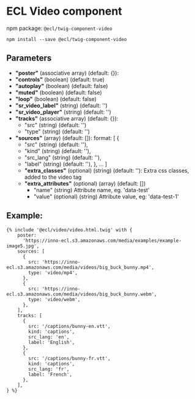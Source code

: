 # ECL Video component

npm package: `@ecl/twig-component-video`

```shell
npm install --save @ecl/twig-component-video
```

## Parameters

- **"poster"** (associative array) (default: {}):
- **"controls"** (boolean) (default: true)
- **"autoplay"** (boolean) (default: false)
- **"muted"** (boolean) (default: false)
- **"loop"** (boolean) (default: false)
- **"sr_video_label"** (string) (default: '')
- **"sr_video_player"** (string) (default: '')
- **"tracks"** (associative array) (default: {}):
  - "src" (string) (default: '')
  - "type" (string) (default: '')
- **"sources"** (array) (default: []): format: [
  {
  - "src" (string) (default: ''),
  - "kind" (string) (default: ''),
  - "src_lang" (string) (default: ''),
  - "label" (string) (default: ''),
    },
    ...
    ]
  - **"extra_classes"** (optional) (string) (default: ''): Extra css classes, added to the video tag
  - **"extra_attributes"** (optional) (array) (default: [])
    - "name" (string) Attribute name, eg. 'data-test'
    - "value" (optional) (string) Attribute value, eg: 'data-test-1'

## Example:

<!-- prettier-ignore -->
```twig
{% include '@ecl/video/video.html.twig' with { 
    poster:  
      'https://inno-ecl.s3.amazonaws.com/media/examples/example-image5.jpg',  
    sources: [ 
      { 
        src: 'https://inno-ecl.s3.amazonaws.com/media/videos/big_buck_bunny.mp4', 
        type: 'video/mp4', 
      }, 
      { 
        src: 'https://inno-ecl.s3.amazonaws.com/media/videos/big_buck_bunny.webm', 
        type: 'video/webm', 
      }, 
    ], 
    tracks: [ 
      { 
        src: '/captions/bunny-en.vtt', 
        kind: 'captions', 
        src_lang: 'en', 
        label: 'English', 
      }, 
      {
        src: '/captions/bunny-fr.vtt', 
        kind: 'captions', 
        src_lang: 'fr', 
        label: 'French', 
      }, 
    ], 
} %} 
```
